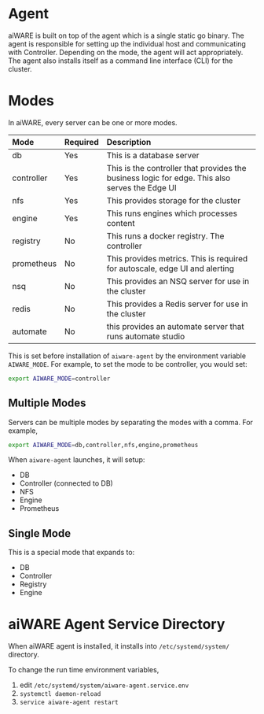 # Agent

aiWARE is built on top of the agent which is a single static go binary.  The agent is responsible for setting up the individual host and communicating with Controller.  Depending on the mode, the agent will act appropriately.  The agent also installs itself as a command line interface (CLI) for the cluster.

# Modes

In aiWARE, every server can be one or more modes.

| Mode      |  Required | Description                                       |
| :-------- | :------- | :--------------------------------------- |
| db | Yes | This is a database server
| controller | Yes | This is the controller that provides the business logic for edge.  This also serves the Edge UI |
| nfs | Yes | This provides storage for the cluster |
| engine | Yes | This runs engines which processes content |
| registry| No | This runs a docker registry.  The controller
| prometheus | No | This provides metrics.  This is required for autoscale, edge UI and alerting |
| nsq | No | This provides an NSQ server for use in the cluster |
| redis | No | This provides a Redis server for use in the cluster |
| automate | No | this provides an automate server that runs automate studio |

This is set before installation of `aiware-agent` by the environment variable `AIWARE_MODE`.  For example, to set the mode to be controller, you would set:
```bash
export AIWARE_MODE=controller
```

## Multiple Modes

Servers can be multiple modes by separating the modes with a comma.  For example,
```bash
export AIWARE_MODE=db,controller,nfs,engine,prometheus
```

When `aiware-agent` launches, it will setup:
* DB
* Controller (connected to DB)
* NFS
* Engine
* Prometheus

## Single Mode

This is a special mode that expands to:
* DB
* Controller
* Registry
* Engine

# aiWARE Agent Service Directory
When aiWARE agent is installed, it installs into `/etc/systemd/system/` directory.

To change the run time environment variables,
1. edit `/etc/systemd/system/aiware-agent.service.env`
2. `systemctl daemon-reload`
3. `service aiware-agent restart`
